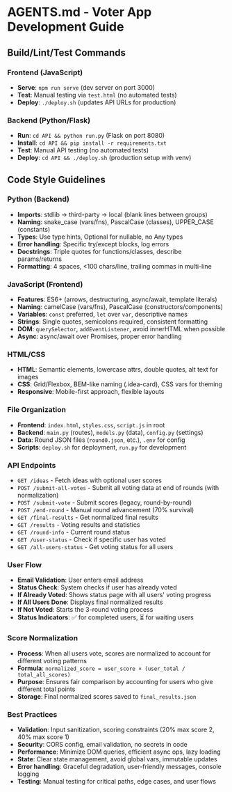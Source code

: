 # AGENTS.md - Voter App Development Guide

## Build/Lint/Test Commands
### Frontend (JavaScript)
- **Serve**: `npm run serve` (dev server on port 3000)
- **Test**: Manual testing via `test.html` (no automated tests)
- **Deploy**: `./deploy.sh` (updates API URLs for production)

### Backend (Python/Flask)
- **Run**: `cd API && python run.py` (Flask on port 8080)
- **Install**: `cd API && pip install -r requirements.txt`
- **Test**: Manual API testing (no automated tests)
- **Deploy**: `cd API && ./deploy.sh` (production setup with venv)

## Code Style Guidelines
### Python (Backend)
- **Imports**: stdlib → third-party → local (blank lines between groups)
- **Naming**: snake_case (vars/fns), PascalCase (classes), UPPER_CASE (constants)
- **Types**: Use type hints, Optional for nullable, no Any types
- **Error handling**: Specific try/except blocks, log errors
- **Docstrings**: Triple quotes for functions/classes, describe params/returns
- **Formatting**: 4 spaces, <100 chars/line, trailing commas in multi-line

### JavaScript (Frontend)
- **Features**: ES6+ (arrows, destructuring, async/await, template literals)
- **Naming**: camelCase (vars/fns), PascalCase (constructors/components)
- **Variables**: `const` preferred, `let` over `var`, descriptive names
- **Strings**: Single quotes, semicolons required, consistent formatting
- **DOM**: `querySelector`, `addEventListener`, avoid innerHTML when possible
- **Async**: async/await over Promises, proper error handling

### HTML/CSS
- **HTML**: Semantic elements, lowercase attrs, double quotes, alt text for images
- **CSS**: Grid/Flexbox, BEM-like naming (.idea-card), CSS vars for theming
- **Responsive**: Mobile-first approach, flexible layouts

### File Organization
- **Frontend**: `index.html`, `styles.css`, `script.js` in root
- **Backend**: `main.py` (routes), `models.py` (data), `config.py` (settings)
- **Data**: Round JSON files (`round0.json`, etc.), `.env` for config
- **Scripts**: `deploy.sh` for deployment, `run.py` for development

### API Endpoints
- `GET /ideas` - Fetch ideas with optional user scores
- `POST /submit-all-votes` - Submit all voting data at end of rounds (with normalization)
- `POST /submit-vote` - Submit scores (legacy, round-by-round)
- `POST /end-round` - Manual round advancement (70% survival)
- `GET /final-results` - Get normalized final results
- `GET /results` - Voting results and statistics
- `GET /round-info` - Current round status
- `GET /user-status` - Check if specific user has voted
- `GET /all-users-status` - Get voting status for all users

### User Flow
- **Email Validation**: User enters email address
- **Status Check**: System checks if user has already voted
- **If Already Voted**: Shows status page with all users' voting progress
- **If All Users Done**: Displays final normalized results
- **If Not Voted**: Starts the 3-round voting process
- **Status Indicators**: ✅ for completed users, ⏳ for waiting users

### Score Normalization
- **Process**: When all users vote, scores are normalized to account for different voting patterns
- **Formula**: `normalized_score = user_score × (user_total / total_all_scores)`
- **Purpose**: Ensures fair comparison by accounting for users who give different total points
- **Storage**: Final normalized scores saved to `final_results.json`

### Best Practices
- **Validation**: Input sanitization, scoring constraints (20% max score 2, 40% max score 1)
- **Security**: CORS config, email validation, no secrets in code
- **Performance**: Minimize DOM queries, efficient async ops, lazy loading
- **State**: Clear state management, avoid global vars, immutable updates
- **Error handling**: Graceful degradation, user-friendly messages, console logging
- **Testing**: Manual testing for critical paths, edge cases, and user flows